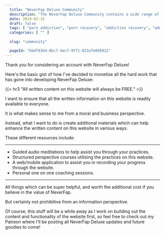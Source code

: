 ```yaml
---
  title: "NeverFap Deluxe Community"
  description: "The NeverFap Deluxe Community contains a wide range of active online communities, forums and social media platforms. Join us on our Reddit and Discord!"
  date: 2019-02-15
  draft: false
  tags: [ "porn addiction", "porn recovery", "addiction recovery", "addiction", "awareness", "nofap", "neverfap", "neverfap deluxe" ]
  categories: [ "" ]
  
  slug: "community"

  pageId: "bbdf83b4-8bc7-4ecf-9ff1-021efe095922"
---
```


Thank you for considering an account with NeverFap Deluxe!

Here's the basic gist of how I've decided to monetise all the hard work that has gone into developing NeverFap Deluxe:


{{< hr3 "All written content on this website will always be FREE." >}}


I want to ensure that all the written information on this website is readily available to everyone.

It is what makes sense to me from a moral and business perspective.

Instead, what I want to do is create additional materials which can help enhance the written content on this website in various ways.

These different resources include:


<hr class="hrul"/>

- Guided audio meditations to help assist you through your practices.
- Structured perspective courses utilising the practices on this website.
- A web/mobile application to assist you in recording your progress through the website.
- Personal one on one coaching sessions.

<hr class="hrul__bottom"/>


All things which can be super helpful, and worth the additional cost if you believe in the value of NeverFap.

But certainly not prohibitive from an information perspective.

Of course, this stuff will be a while away as I work on building out the content and functionality of the website first, so feel free to check out my Patreon where I'll be posting all NeverFap Deluxe updates and future goodies to come!